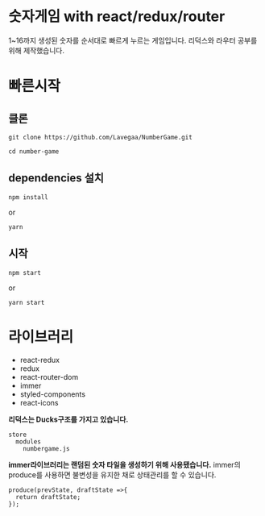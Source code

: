 # 숫자게임 with react/redux/router

1~16까지 생성된 숫자를 순서대로 빠르게 누르는 게임입니다.
리덕스와 라우터 공부를 위해 제작했습니다.

# 빠른시작

## 클론

```
git clone https://github.com/Lavegaa/NumberGame.git
```

```
cd number-game
```

## dependencies 설치

```
npm install
```

or

```
yarn
```

## 시작

```
npm start
```

or

```
yarn start
```

# 라이브러리

- react-redux
- redux
- react-router-dom
- immer
- styled-components
- react-icons

**리덕스는 Ducks구조를 가지고 있습니다.**

```
store
  modules
    numbergame.js
```

**immer라이브러리는 랜덤된 숫자 타일을 생성하기 위해 사용됐습니다.**
immer의 produce를 사용하면 불변성을 유지한 채로 상태관리를 할 수 있습니다.

```
produce(prevState, draftState =>{
  return draftState;
});
```
